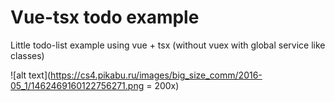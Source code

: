 # Vue-tsx todo example

Little todo-list example using vue + tsx (without vuex with global service like classes)

![alt text](https://cs4.pikabu.ru/images/big_size_comm/2016-05_1/1462469160122756271.png = 200x)

